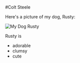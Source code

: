 #Colt Steele

Here's a picture of my dog, Rusty:

![My Dog Rusty](http://i.imgur.com/WA7Z6vG.jpg)

Rusty is

* adorable
* clumsy
* cute